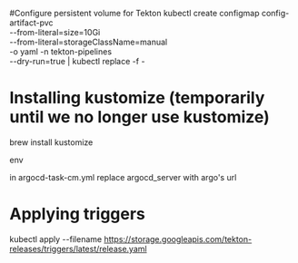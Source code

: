 #Configure persistent volume for Tekton
kubectl create configmap config-artifact-pvc \
--from-literal=size=10Gi \
--from-literal=storageClassName=manual \
-o yaml -n tekton-pipelines \
--dry-run=true | kubectl replace -f -

# Installing kustomize (temporarily until we no longer use kustomize)

brew install kustomize

env

in argocd-task-cm.yml replace argocd_server with argo's url

# Applying triggers

kubectl apply --filename https://storage.googleapis.com/tekton-releases/triggers/latest/release.yaml
